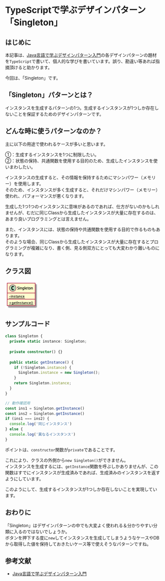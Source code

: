 # TypeScriptで学ぶデザインパターン「Singleton」
## はじめに
本記事は、[Java言語で学ぶデザインパターン入門](https://www.amazon.co.jp/%E5%A2%97%E8%A3%9C%E6%94%B9%E8%A8%82%E7%89%88-Java%E8%A8%80%E8%AA%9E%E3%81%A7%E5%AD%A6%E3%81%B6%E3%83%87%E3%82%B6%E3%82%A4%E3%83%B3%E3%83%91%E3%82%BF%E3%83%BC%E3%83%B3%E5%85%A5%E9%96%80-%E7%B5%90%E5%9F%8E-%E6%B5%A9-ebook/dp/B00I8ATHGW/ref=sr_1_1?__mk_ja_JP=%E3%82%AB%E3%82%BF%E3%82%AB%E3%83%8A&dchild=1&keywords=Java%E8%A8%80%E8%AA%9E%E3%81%A7%E5%AD%A6%E3%81%B6%E3%83%87%E3%82%B6%E3%82%A4%E3%83%B3%E3%83%91%E3%82%BF%E3%83%BC%E3%83%B3%E5%85%A5%E9%96%80&qid=1588525185&sr=8-1)の各デザインパターンの題材を`TypeScript`で書いて、個人的な学びを書いています。誤り、勘違い等あれば指摘頂けると助かります。  
  
今回は、「Singleton」です。  

## 「Singleton」パターンとは？
インスタンスを生成するパターンの1つ。生成するインスタンスが1つしか存在しないことを保証するためのデザインパターンです。  

## どんな時に使うパターンなのか？
主に以下の用途で使われるケースが多いと思います。  

①：生成するインスタンスを1つに制限したい。  
②：状態の保持、共通関数を使用する目的のため、生成したインスタンスを使いまわしたい。  

インスタンスの生成すると、その情報を保持するためにマシンパワー（メモリー）を使用します。  
そのため、インスタンスが多く生成すると、それだけマシンパワー（メモリー）使われ、パフォーマンスが悪くなります。  

生成した1つ1つのインスタンスに意味があるのであれば、仕方がないのかもしれませんが、むだに同じClassから生成したインスタンスが大量に存在するのは、あまり良いプログラミングとは言えません。  

また、インスタンスには、状態の保持や共通関数を使用する目的で作るものもあります。  
そのような場合、同じClassから生成したインスタンスが大量に存在するとプログラミングが複雑になり、書く側、見る側双方にとっても大変わかり難いものになります。  

## クラス図
![SingletonClassDiagram](https://github.com/Kodak4400/DesignPattern/blob/master/Singleton/Singleton.png)


## サンプルコード
```TypeScript:Singleton.ts
class Singleton {
  private static instance: Singleton;

  private constructor() {}

  public static getInstance() {
    if (!Singleton.instance) {
      Singleton.instance = new Singleton();
    }
    return Singleton.instance;
  }
}
```

```TypeScript:Main.ts
// 動作確認用
const ins1 = Singleton.getInstance()
const ins2 = Singleton.getInstance()
if (ins1 === ins2) {
  console.log('同じインスタンス')
} else {
  console.log('異なるインスタンス')
}
```
  
ポイントは、`constructor`関数が`private`であることです。  
  
これにより、クラスの外側から`new Singleton()`ができません。  
インスタンスを生成するには、`getInstance`関数を呼ぶしかありませんが、この関数はすでにインスタンスが生成済みであれば、生成済みのインスタンスを返すようにしています。  
  
このようにして、生成するインスタンスが1つしか存在しないことを実現しています。  

## おわりに
「Singleton」はデザインパターンの中でも大変よく使われる＆分かりやすい分類に入るのではないでしょうか。  
ボタンを押下する度に`new`してインスタンスを生成してしまうようなケースやDBから取得した値を保持しておきたいケース等で使えそうなパターンですね。  

## 参考文献
- [Java言語で学ぶデザインパターン入門](https://www.amazon.co.jp/%E5%A2%97%E8%A3%9C%E6%94%B9%E8%A8%82%E7%89%88-Java%E8%A8%80%E8%AA%9E%E3%81%A7%E5%AD%A6%E3%81%B6%E3%83%87%E3%82%B6%E3%82%A4%E3%83%B3%E3%83%91%E3%82%BF%E3%83%BC%E3%83%B3%E5%85%A5%E9%96%80-%E7%B5%90%E5%9F%8E-%E6%B5%A9-ebook/dp/B00I8ATHGW/ref=sr_1_1?__mk_ja_JP=%E3%82%AB%E3%82%BF%E3%82%AB%E3%83%8A&dchild=1&keywords=Java%E8%A8%80%E8%AA%9E%E3%81%A7%E5%AD%A6%E3%81%B6%E3%83%87%E3%82%B6%E3%82%A4%E3%83%B3%E3%83%91%E3%82%BF%E3%83%BC%E3%83%B3%E5%85%A5%E9%96%80&qid=1588525185&sr=8-1)
